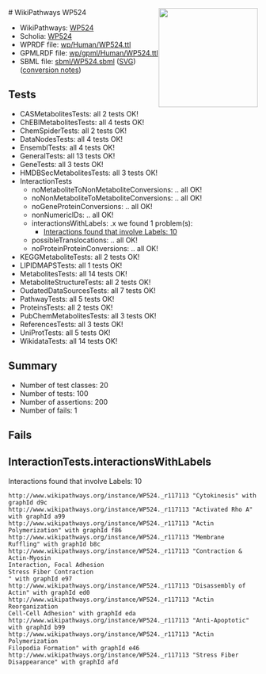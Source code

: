<img style="float: right; width: 200px" src="../logo.png" />
# WikiPathways WP524

* WikiPathways: [WP524](https://identifiers.org/wikipathways:WP524)
* Scholia: [WP524](https://scholia.toolforge.org/wikipathways/WP524)
* WPRDF file: [wp/Human/WP524.ttl](../wp/Human/WP524.ttl)
* GPMLRDF file: [wp/gpml/Human/WP524.ttl](../wp/gpml/Human/WP524.ttl)
* SBML file: [sbml/WP524.sbml](../sbml/WP524.sbml) ([SVG](../sbml/WP524.svg)) ([conversion notes](../sbml/WP524.txt))

## Tests
* CASMetabolitesTests: all 2 tests OK!
* ChEBIMetabolitesTests: all 4 tests OK!
* ChemSpiderTests: all 2 tests OK!
* DataNodesTests: all 4 tests OK!
* EnsemblTests: all 4 tests OK!
* GeneralTests: all 13 tests OK!
* GeneTests: all 3 tests OK!
* HMDBSecMetabolitesTests: all 3 tests OK!
* InteractionTests
    * noMetaboliteToNonMetaboliteConversions: .. all OK!
    * noNonMetaboliteToMetaboliteConversions: .. all OK!
    * noGeneProteinConversions: .. all OK!
    * nonNumericIDs: .. all OK!
    * interactionsWithLabels: .x we found 1 problem(s):
        * [Interactions found that involve Labels: 10](#fe97a8b8)
    * possibleTranslocations: .. all OK!
    * noProteinProteinConversions: .. all OK!
* KEGGMetaboliteTests: all 2 tests OK!
* LIPIDMAPSTests: all 1 tests OK!
* MetabolitesTests: all 14 tests OK!
* MetaboliteStructureTests: all 2 tests OK!
* OudatedDataSourcesTests: all 7 tests OK!
* PathwayTests: all 5 tests OK!
* ProteinsTests: all 2 tests OK!
* PubChemMetabolitesTests: all 3 tests OK!
* ReferencesTests: all 3 tests OK!
* UniProtTests: all 5 tests OK!
* WikidataTests: all 14 tests OK!


## Summary

* Number of test classes: 20
* Number of tests: 100
* Number of assertions: 200
* Number of fails: 1

## Fails

<a name="fe97a8b8" />

## InteractionTests.interactionsWithLabels

Interactions found that involve Labels: 10
```
http://www.wikipathways.org/instance/WP524._r117113 "Cytokinesis" with graphId d9c
http://www.wikipathways.org/instance/WP524._r117113 "Activated Rho A" with graphId a99
http://www.wikipathways.org/instance/WP524._r117113 "Actin Polymerization" with graphId f86
http://www.wikipathways.org/instance/WP524._r117113 "Membrane Ruffling" with graphId b8c
http://www.wikipathways.org/instance/WP524._r117113 "Contraction & Actin-Myosin
Interaction, Focal Adhesion
Stress Fiber Contraction
" with graphId e97
http://www.wikipathways.org/instance/WP524._r117113 "Disassembly of Actin" with graphId ed0
http://www.wikipathways.org/instance/WP524._r117113 "Actin Reorganization
Cell-Cell Adhesion" with graphId eda
http://www.wikipathways.org/instance/WP524._r117113 "Anti-Apoptotic" with graphId b99
http://www.wikipathways.org/instance/WP524._r117113 "Actin Polymerization
Filopodia Formation" with graphId e46
http://www.wikipathways.org/instance/WP524._r117113 "Stress Fiber
Disappearance" with graphId afd
```


